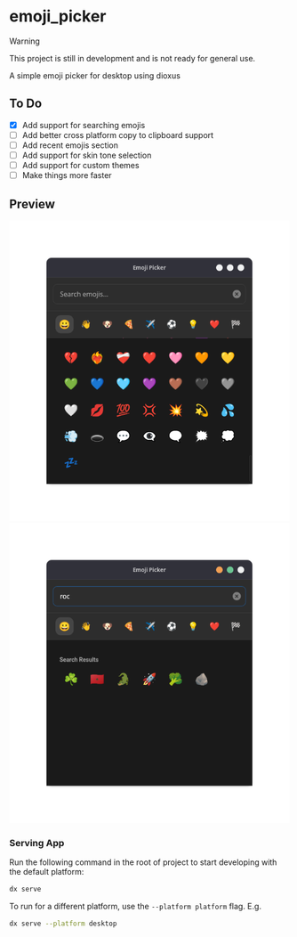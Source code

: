 # emoji_picker

> [!WARNING]
> This project is still in development and is not ready for general use.

A simple emoji picker for desktop using dioxus

## To Do

- [x] Add support for searching emojis
- [ ] Add better cross platform copy to clipboard support
- [ ] Add recent emojis section
- [ ] Add support for skin tone selection
- [ ] Add support for custom themes
- [ ] Make things more faster

## Preview

![Preview1](./previews/preview1.png)
![Preview2](./previews/preview2.png)

### Serving App

Run the following command in the root of project to start developing with the default platform:

```bash
dx serve
```

To run for a different platform, use the `--platform platform` flag. E.g.
```bash
dx serve --platform desktop
```
